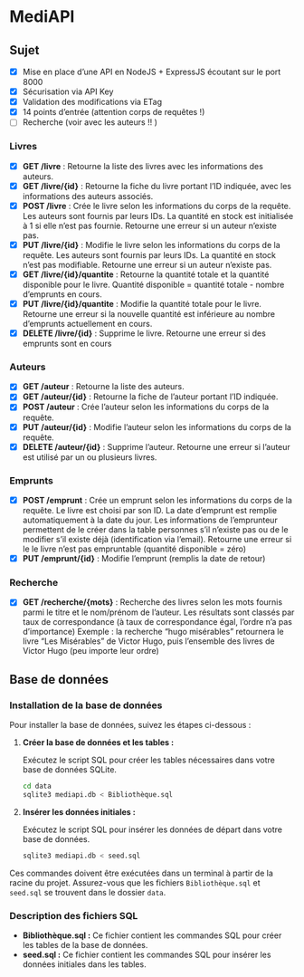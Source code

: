 # MediAPI

## Sujet

- [x] Mise en place d’une API en NodeJS + ExpressJS écoutant sur le port 8000
- [x] Sécurisation via API Key
- [x] Validation des modifications via ETag
- [x] 14 points d’entrée (attention corps de requêtes !)
- [ ] Recherche (voir avec les auteurs !! )

### Livres

- [x] **GET /livre** : Retourne la liste des livres avec les informations des auteurs.
- [x] **GET /livre/{id}** : Retourne la fiche du livre portant l’ID indiquée, avec les informations des auteurs associés.
- [x] **POST /livre** : Crée le livre selon les informations du corps de la requête. Les auteurs sont fournis par leurs IDs. La quantité en stock est initialisée à 1 si elle n’est pas fournie. Retourne une erreur si un auteur n’existe pas.
- [x] **PUT /livre/{id}** : Modifie le livre selon les informations du corps de la requête. Les auteurs sont fournis par leurs IDs. La quantité en stock n’est pas modifiable. Retourne une erreur si un auteur n’existe pas.
- [x] **GET /livre/{id}/quantite** : Retourne la quantité totale et la quantité disponible pour le livre. Quantité disponible = quantité totale - nombre d’emprunts en cours.
- [x] **PUT /livre/{id}/quantite** : Modifie la quantité totale pour le livre. Retourne une erreur si la nouvelle quantité est inférieure au nombre d’emprunts actuellement en cours.
- [x] **DELETE /livre/{id}** : Supprime le livre. Retourne une erreur si des emprunts sont en cours

### Auteurs

- [x] **GET /auteur** : Retourne la liste des auteurs.
- [x] **GET /auteur/{id}** : Retourne la fiche de l’auteur portant l’ID indiquée.
- [x] **POST /auteur** : Crée l’auteur selon les informations du corps de la requête.
- [x] **PUT /auteur/{id}** : Modifie l’auteur selon les informations du corps de la requête.
- [x] **DELETE /auteur/{id}** : Supprime l’auteur. Retourne une erreur si l’auteur est utilisé par un ou plusieurs livres.

### Emprunts

- [x] **POST /emprunt** : Crée un emprunt selon les informations du corps de la requête. Le livre est choisi par son ID. La date d’emprunt est remplie automatiquement à la date du jour. Les informations de l’emprunteur permettent de le créer dans la table personnes s’il n’existe pas ou de le modifier s’il existe déjà (identification via l’email). Retourne une erreur si le le livre n’est pas empruntable (quantité disponible = zéro)
- [x] **PUT /emprunt/{id}** : Modifie l’emprunt (remplis la date de retour)

### Recherche

- [x] **GET /recherche/{mots}** : Recherche des livres selon les mots fournis parmi le titre et le nom/prénom de l’auteur. Les résultats sont classés par taux de correspondance (à taux de correspondance égal, l’ordre n’a pas d’importance) Exemple : la recherche “hugo misérables” retournera le livre “Les Misérables” de Victor Hugo, puis l’ensemble des livres de Victor Hugo (peu importe leur ordre)

## Base de données

### Installation de la base de données

Pour installer la base de données, suivez les étapes ci-dessous :

1. **Créer la base de données et les tables :**

    Exécutez le script SQL pour créer les tables nécessaires dans votre base de données SQLite.

    ```bash
    cd data
    sqlite3 mediapi.db < Bibliothèque.sql
    ```

2. **Insérer les données initiales :**

    Exécutez le script SQL pour insérer les données de départ dans votre base de données.

    ```bash
    sqlite3 mediapi.db < seed.sql
    ```

Ces commandes doivent être exécutées dans un terminal à partir de la racine du projet. Assurez-vous que les fichiers `Bibliothèque.sql` et `seed.sql` se trouvent dans le dossier `data`.

### Description des fichiers SQL

- **Bibliothèque.sql :** Ce fichier contient les commandes SQL pour créer les tables de la base de données.
- **seed.sql :** Ce fichier contient les commandes SQL pour insérer les données initiales dans les tables.
